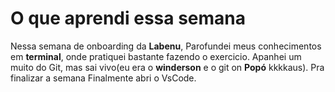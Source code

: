 # O que aprendi essa semana

Nessa semana de onboarding da **Labenu**, Parofundei meus conhecimentos em **terminal**, onde pratiquei 
bastante fazendo o exercicio. Apanhei um muito do Git, mas sai vivo(eu era o **winderson** e o git on 
**Popó** kkkkaus). Pra finalizar a semana Finalmente abri o VsCode. 
